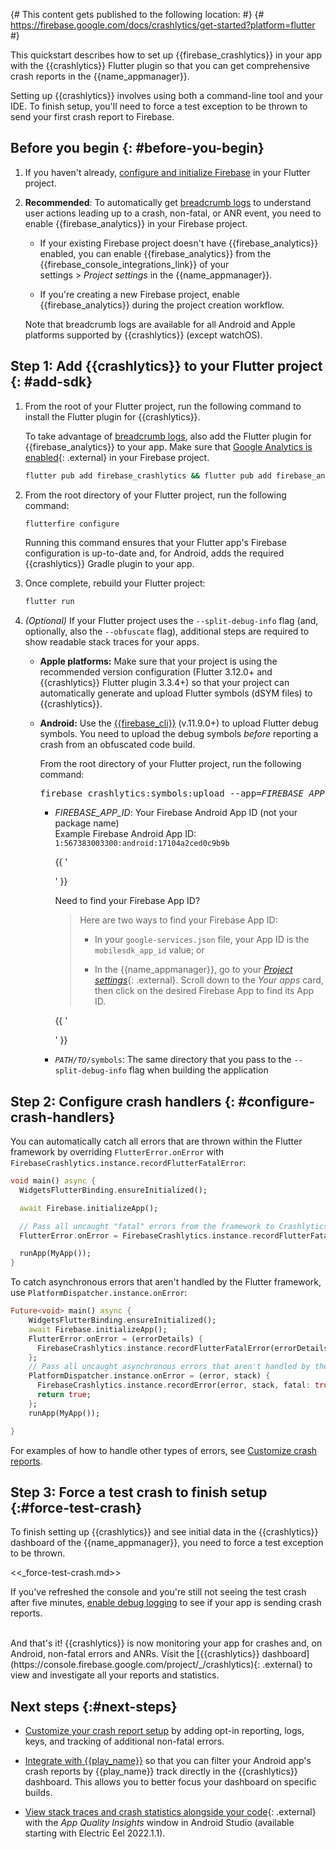 {# This content gets published to the following location:                      #}
{#   https://firebase.google.com/docs/crashlytics/get-started?platform=flutter #}

This quickstart describes how to set up {{firebase_crashlytics}} in your app
with the {{crashlytics}} Flutter plugin so that you can get comprehensive crash
reports in the {{name_appmanager}}.

Setting up {{crashlytics}} involves using both a command-line tool and your IDE.
To finish setup, you'll need to force a test exception to be thrown to send your
first crash report to Firebase.


## Before you begin {: #before-you-begin}

1.  If you haven't already,
    [configure and initialize Firebase](/docs/flutter/setup) in your Flutter
    project.

1.  **Recommended**: To automatically get
    [breadcrumb logs](/docs/crashlytics/customize-crash-reports#get-breadcrumb-logs)
    to understand user actions leading up to a crash, non-fatal, or ANR event,
    you need to enable {{firebase_analytics}} in your Firebase project.

    * If your existing Firebase project doesn't have {{firebase_analytics}}
      enabled, you can enable {{firebase_analytics}} from the
      {{firebase_console_integrations_link}} of your
      <nobr><span class="material-icons">settings</span> > _Project settings_</nobr>
      in the {{name_appmanager}}.

    * If you're creating a new Firebase project, enable {{firebase_analytics}}
      during the project creation workflow.

    Note that breadcrumb logs are available for all Android and Apple platforms
    supported by {{crashlytics}} (except watchOS).

## **Step 1**: Add {{crashlytics}} to your Flutter project {: #add-sdk}

1.  From the root of your Flutter project, run the following command to install
    the Flutter plugin for {{crashlytics}}.

    To take advantage of
    [breadcrumb logs](/docs/crashlytics/customize-crash-reports#get-breadcrumb-logs),
    also add the Flutter plugin for {{firebase_analytics}} to your app.
    Make sure that
    [Google Analytics is enabled](https://support.google.com/firebase/answer/9289399#linkga){: .external}
    in your Firebase project.

    ```sh {: .devsite-terminal .devsite-click-to-copy data-terminal-prefix="your-flutter-proj$ " }
    flutter pub add firebase_crashlytics && flutter pub add firebase_analytics
    ```

1.  From the root directory of your Flutter project, run the following command:

    ```sh {: .devsite-terminal .devsite-click-to-copy data-terminal-prefix="your-flutter-proj$ " }
    flutterfire configure
    ```

    Running this command ensures that your Flutter app's Firebase configuration
    is up-to-date and, for Android, adds the required {{crashlytics}} Gradle
    plugin to your app.

1.  Once complete, rebuild your Flutter project:

    ```sh {: .devsite-terminal .devsite-click-to-copy data-terminal-prefix="your-flutter-proj$ " }
    flutter run
    ```

1.  _(Optional)_ If your Flutter project uses the `--split-debug-info` flag
    (and, optionally, also the `--obfuscate` flag), additional steps are
    required to show readable stack traces for your apps.

    * **Apple platforms:** Make sure that your project is using the recommended
      version configuration (Flutter 3.12.0+ and
      {{crashlytics}} Flutter plugin 3.3.4+) so that your project can
      automatically generate and upload Flutter symbols (dSYM files) to
      {{crashlytics}}.

    * **Android:** Use the [{{firebase_cli}}](/docs/cli) (v.11.9.0+) to upload
      Flutter debug symbols. You need to upload the debug symbols _before_
      reporting a crash from an obfuscated code build.

      From the root directory of your Flutter project, run the following
      command:

      <pre class="devsite-terminal" data-terminal-prefix="your-flutter-proj$ ">firebase crashlytics:symbols:upload --app=<var class="readonly">FIREBASE_APP_ID</var> <var class="readonly">PATH/TO</var>/symbols</pre>

      * <var>FIREBASE_APP_ID</var>: Your Firebase Android App ID (not your
        package name)<br>
        Example Firebase Android App ID: `1:567383003300:android:17104a2ced0c9b9b`

          {{ '<section class="expandable">' }}
          <p class="showalways">Need to find your Firebase App ID?</p>

          > Here are two ways to find your Firebase App ID:
          >
          > * In your `google-services.json` file, your App ID is the
          >   `mobilesdk_app_id` value; or
          >
          > * In the {{name_appmanager}}, go to your
          >   [_Project settings_](https://console.firebase.google.com/project/_/settings/general/){: .external}.
          >   Scroll down to the _Your apps_ card, then click on the desired Firebase
          >   App to find its App ID.

          {{ '</section>' }}

      * <code><var>PATH/TO</var>/symbols</code>: The same directory that you
        pass to the `--split-debug-info` flag when building the application


## **Step 2**: Configure crash handlers {: #configure-crash-handlers}

You can automatically catch all errors that are thrown within the Flutter
framework by overriding `FlutterError.onError` with
`FirebaseCrashlytics.instance.recordFlutterFatalError`:

```dart
void main() async {
  WidgetsFlutterBinding.ensureInitialized();

  await Firebase.initializeApp();

  // Pass all uncaught "fatal" errors from the framework to Crashlytics
  FlutterError.onError = FirebaseCrashlytics.instance.recordFlutterFatalError;

  runApp(MyApp());
}
```

To catch asynchronous errors that aren't handled by the Flutter framework, use
`PlatformDispatcher.instance.onError`:


```dart
Future<void> main() async {
    WidgetsFlutterBinding.ensureInitialized();
    await Firebase.initializeApp();
    FlutterError.onError = (errorDetails) {
      FirebaseCrashlytics.instance.recordFlutterFatalError(errorDetails);
    };
    // Pass all uncaught asynchronous errors that aren't handled by the Flutter framework to Crashlytics
    PlatformDispatcher.instance.onError = (error, stack) {
      FirebaseCrashlytics.instance.recordError(error, stack, fatal: true);
      return true;
    };
    runApp(MyApp());

}
```

For examples of how to handle other types of errors, see
[Customize crash reports](/docs/crashlytics/customize-crash-reports?platform=flutter).


## **Step 3**: Force a test crash to finish setup {:#force-test-crash}

To finish setting up {{crashlytics}} and see initial data in the {{crashlytics}}
dashboard of the {{name_appmanager}}, you need to force a test exception to be
thrown.

<<_force-test-crash.md>>

  If you've refreshed the console and you're still not seeing the test crash
  after five minutes,
  [enable debug logging](test-implementation#enable-debug-logging)
  to see if your app is sending crash reports.

<br>
And that's it! {{crashlytics}} is now monitoring your app for crashes and, on
Android, non-fatal errors and ANRs. Visit the
[{{crashlytics}} dashboard](https://console.firebase.google.com/project/_/crashlytics){: .external}
to view and investigate all your reports and statistics.


## Next steps {:#next-steps}

* [Customize your crash report setup](/docs/crashlytics/customize-crash-reports)
  by adding opt-in reporting, logs, keys, and tracking of additional non-fatal
  errors.

* [Integrate with {{play_name}}](/docs/crashlytics/integrate-with-google-play)
  so that you can filter your Android app's crash reports by {{play_name}} track
  directly in the {{crashlytics}} dashboard. This allows you to better focus
  your dashboard on specific builds.

* [View stack traces and crash statistics alongside your
  code](https://developer.android.com/studio/preview/features#aqi){: .external}
  with the _App Quality Insights_ window in Android Studio (available starting
  with Electric Eel 2022.1.1).